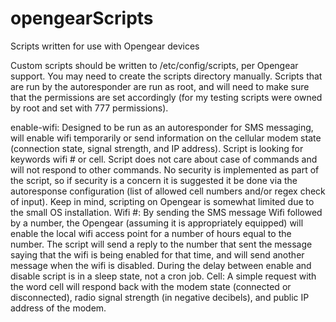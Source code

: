 # opengearScripts
Scripts written for use with Opengear devices

Custom scripts should be written to /etc/config/scripts, per Opengear support. You may need to create the scripts directory manually.
Scripts that are run by the autoresponder are run as root, and will need to make sure that the permissions are set accordingly (for my testing scripts were owned by root and set with 777 permissions).

enable-wifi: Designed to be run as an autoresponder for SMS messaging, will enable wifi temporarily or send information on the cellular modem state (connection state, signal strength, and IP address). Script is looking for keywords wifi # or cell. Script does not care about case of commands and will not respond to other commands. No security is implemented as part of the script, so if security is a concern it is suggested it be done via the autoresponse configuration (list of allowed cell numbers and/or regex check of input). Keep in mind, scripting on Opengear is somewhat limited due to the small OS installation.
  Wifi #: By sending the SMS message Wifi followed by a number, the Opengear (assuming it is appropriately equipped) will enable the local wifi access point for a number of hours equal to the number. The script will send a reply to the number that sent the message saying that the wifi is being enabled for that time, and will send another message when the wifi is disabled. During the delay between enable and disable script is in a sleep state, not a cron job.
  Cell: A simple request with the word cell will respond back with the modem state (connected or disconnected), radio signal strength (in negative decibels), and public IP address of the modem.
